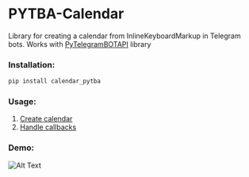 # PYTBA-Calendar


Library for creating a calendar from InlineKeyboardMarkup in
Telegram bots. Works with [PyTelegramBOTAPI](https://github.com/eternnoir/pyTelegramBotAPI) library


### Installation:

```bash
pip install calendar_pytba
```

### Usage:

1. [Create calendar](examples/create_calendar.py)
2. [Handle callbacks](examples/handle_callbacks.py)


### Demo:

![Alt Text](examples/demo.gif)
